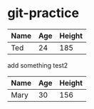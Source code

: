 # git-practice
Name|Age|Height
---|---|---
Ted|24|185

add something test2



Name|Age|Height
---|---|---
Mary|30|156
